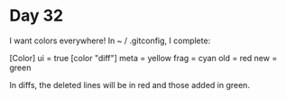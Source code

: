 # Day 32

I want colors everywhere!
In ~ / .gitconfig, I complete:

[Color]
ui = true
[color "diff"]
meta = yellow
frag = cyan
old = red
new = green

In diffs, the deleted lines will be
in red and those added in green.
